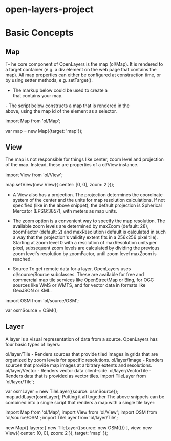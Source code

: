 # open-layers-project

# Basic Concepts
## Map
T- he core component of OpenLayers is the map (ol/Map). It is rendered to a target container (e.g. a div element on the web page that contains the map). All map properties can either be configured at construction time, or by using setter methods, e.g. setTarget().

- The markup below could be used to create a <div> that contains your map.

<div id="map" style="width: 100%, height: 400px"></div>
- The script below constructs a map that is rendered in the <div> above, using the map id of the element as a selector.

import Map from 'ol/Map';

var map = new Map({target: 'map'});
## View
The map is not responsible for things like center, zoom level and projection of the map. Instead, these are properties of a ol/View instance.

import View from 'ol/View';

map.setView(new View({
  center: [0, 0],
  zoom: 2
}));
- A View also has a projection. The projection determines the coordinate system of the center and the units for map resolution calculations. If not specified (like in the above snippet), the default projection is Spherical Mercator (EPSG:3857), with meters as map units.

- The zoom option is a convenient way to specify the map resolution. The available zoom levels are determined by maxZoom (default: 28), zoomFactor (default: 2) and maxResolution (default is calculated in such a way that the projection's validity extent fits in a 256x256 pixel tile). Starting at zoom level 0 with a resolution of maxResolution units per pixel, subsequent zoom levels are calculated by dividing the previous zoom level's resolution by zoomFactor, until zoom level maxZoom is reached.

- Source
To get remote data for a layer, OpenLayers uses ol/source/Source subclasses. These are available for free and commercial map tile services like OpenStreetMap or Bing, for OGC sources like WMS or WMTS, and for vector data in formats like GeoJSON or KML.

import OSM from 'ol/source/OSM';

var osmSource = OSM();
## Layer
A layer is a visual representation of data from a source. OpenLayers has four basic types of layers:

ol/layer/Tile - Renders sources that provide tiled images in grids that are organized by zoom levels for specific resolutions.
ol/layer/Image - Renders sources that provide map images at arbitrary extents and resolutions.
ol/layer/Vector - Renders vector data client-side.
ol/layer/VectorTile - Renders data that is provided as vector tiles.
import TileLayer from 'ol/layer/Tile';

var osmLayer = new TileLayer({source: osmSource});
map.addLayer(osmLayer);
Putting it all together
The above snippets can be combined into a single script that renders a map with a single tile layer:

import Map from 'ol/Map';
import View from 'ol/View';
import OSM from 'ol/source/OSM';
import TileLayer from 'ol/layer/Tile';

new Map({
  layers: [
    new TileLayer({source: new OSM()})
  ],
  view: new View({
    center: [0, 0],
    zoom: 2
  }),
  target: 'map'
});